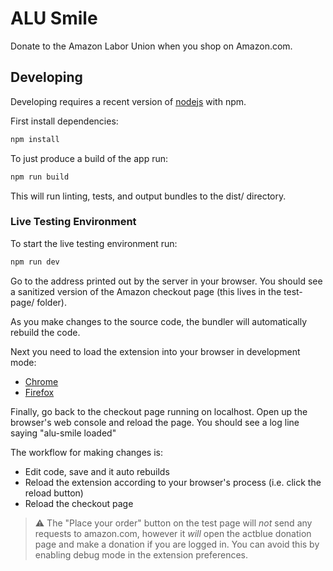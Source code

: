# ALU Smile

Donate to the Amazon Labor Union when you shop on Amazon.com.

## Developing

Developing requires a recent version of [nodejs](https://nodejs.org) with npm.

First install dependencies:
```bash
npm install
```

To just produce a build of the app run:
```bash
npm run build
```
This will run linting, tests, and output bundles to the dist/ directory.

### Live Testing Environment

To start the live testing environment run:
```bash
npm run dev
```
Go to the address printed out by the server in your browser. You should see a sanitized version of the Amazon checkout page (this lives in the test-page/ folder).

As you make changes to the source code, the bundler will automatically rebuild the code.

Next you need to load the extension into your browser in development mode:
- [Chrome](https://developer.chrome.com/docs/extensions/mv3/getstarted/development-basics/#load-unpacked)
- [Firefox](https://developer.mozilla.org/en-US/docs/Mozilla/Add-ons/WebExtensions/Your_first_WebExtension#installing)

Finally, go back to the checkout page running on localhost. Open up the browser's web console and reload the page. You should see a log line saying "alu-smile loaded"

The workflow for making changes is:
- Edit code, save and it auto rebuilds
- Reload the extension according to your browser's process (i.e. click the reload button)
- Reload the checkout page

> :warning: The "Place your order" button on the test page will _not_ send any requests to amazon.com, however it _will_ open the actblue donation page and make a donation if you are logged in. You can avoid this by enabling debug mode in the extension preferences.
